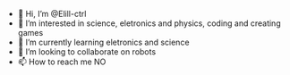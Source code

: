 - 👋 Hi, I’m @Elill-ctrl
- 👀 I’m interested in science, eletronics and physics, coding and creating games
- 🌱 I’m currently learning eletronics and science
- 💞️ I’m looking to collaborate on robots
- 📫 How to reach me NO

<!---
Elill-ctrl/Elill-ctrl is a ✨ special ✨ repository because its `README.md` (this file) appears on your GitHub profile.
You can click the Preview link to take a look at your changes.
--->

